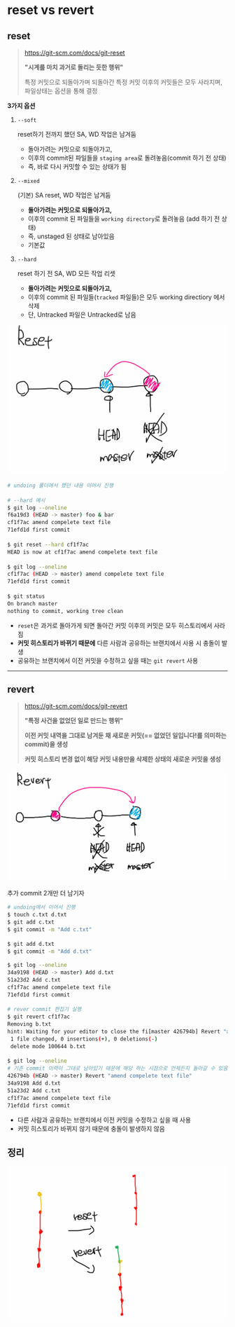 # reset vs revert

## reset

> https://git-scm.com/docs/git-reset
>
> **"시계를 마치 과거로 돌리는 듯한 행위"**
>
> 특정 커밋으로 되돌아가며 되돌아간 특정 커밋 이후의 커밋들은 모두 사라지며, 파일상태는 옵션을 통해 결정



**3가지 옵션**

1. `--soft`

   reset하기 전까지 했던 SA, WD 작업은 남겨둠

   - 돌아가려는 커밋으로 되돌아가고,
   - 이후의 commit된 파일들을 `staging area`로 돌려놓음(commit 하기 전 상태)
   - 즉, 바로 다시 커밋할 수 있는 상태가 됨

2. `--mixed`

   (기본) SA reset, WD 작업은 남겨둠

   - **돌아가려는 커밋으로 되돌아가고,**
   - 이후의 commit 된 파일들을 `working directory`로 돌려놓음 (add 하기 전 상태)
   - 즉, unstaged 된 상태로 남아있음
   - 기본값

3. `--hard`

   reset 하기 전 SA, WD 모든 작업 리셋

   - **돌아가려는 커밋으로 되돌아가고,**
   - 이후의 commit 된 파일들(`tracked` 파일들)은 모두 working directiory 에서 삭제
   - 단, Untracked 파일은 Untracked로 남음

![](md-images/08-2.png)

```bash
# undoing 폴더에서 했던 내용 이어서 진행

# --hard 예시
$ git log --oneline
f6a19d3 (HEAD -> master) foo & bar
cf1f7ac amend compelete text file
71efd1d first commit

$ git reset --hard cf1f7ac
HEAD is now at cf1f7ac amend compelete text file

$ git log --oneline
cf1f7ac (HEAD -> master) amend compelete text file
71efd1d first commit

$ git status
On branch master
nothing to commit, working tree clean  
```

- `reset`은 과거로 돌아가게 되면 돌아간 커밋 이후의 커밋은 모두 히스토리에서 사라짐
- **커밋 히스토리가 바뀌기 때문에** 다른 사람과 공유하는 브랜치에서 사용 시 충돌이 발생
- 공유하는 브랜치에서 이전 커밋을 수정하고 싶을 때는 `git revert` 사용



---



## revert

>https://git-scm.com/docs/git-revert
>
>**"특정 사건을 없었던 일로 만드는 행위"**
>
>**이전 커밋 내역을 그대로 남겨둔 채 새로운 커밋(== 없었던 일입니다!를 의미하는 commit)을 생성**
>
>**커밋 히스토리 변경 없이 해당 커밋 내용만을 삭제한 상태의 새로운 커밋을 생성**

![](md-images/08-1.png)

추가 commit 2개만 더 남기자

```bash
# undoing에서 이어서 진행
$ touch c.txt d.txt
$ git add c.txt
$ git commit -m "Add c.txt"

$ git add d.txt
$ git commit -m "Add d.txt"
```



```bash
$ git log --oneline
34a9198 (HEAD -> master) Add d.txt
51a23d2 Add c.txt
cf1f7ac amend compelete text file
71efd1d first commit

# rever commit 편집기 실행
$ git revert cf1f7ac
Removing b.txt
hint: Waiting for your editor to close the fi[master 426794b] Revert "amend compelete text file"
 1 file changed, 0 insertions(+), 0 deletions(-)
 delete mode 100644 b.txt
 
$ git log --oneline
# 기존 commit 이력이 그대로 남아있기 때문에 해당 하는 시점으로 언제든지 돌아갈 수 있음
426794b (HEAD -> master) Revert "amend compelete text file"
34a9198 Add d.txt
51a23d2 Add c.txt
cf1f7ac amend compelete text file
71efd1d first commit
```

- 다른 사람과 공유하는 브랜치에서 이전 커밋을 수정하고 싶을 때 사용
- 커밋 히스토리가 바뀌지 않기 때문에 충돌이 발생하지 않음



## 정리

![](md-images/08-3.png)